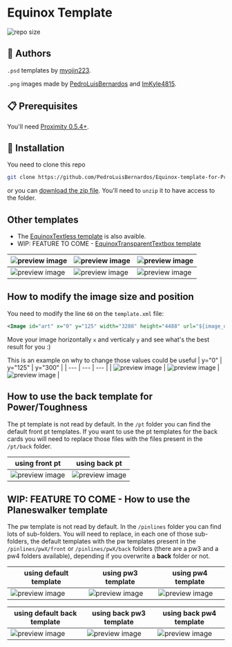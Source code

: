 # Equinox Template

![repo size](https://img.shields.io/github/repo-size/PedroLuisBernardos/Equinox-template-for-Proximity)

## 👥 Authors

`.psd` templates by [myojin223](https://github.com/myojin223).

`.png` images made by [PedroLuisBernardos](https://github.com/PedroLuisBernardos) and [ImKyle4815](https://github.com/ImKyle4815).

## :clipboard: Prerequisites

You'll need [Proximity 0.5.4+](https://github.com/PedroLuisBernardos/Ready-to-Use-Proximity).

## :wrench: Installation

You need to clone this repo

```bash
git clone https://github.com/PedroLuisBernardos/Equinox-template-for-Proximity.git
```

or you can [download the zip file](https://github.com/PedroLuisBernardos/Equinox-template-for-Proximity/archive/refs/heads/master.zip). You'll need to `unzip` it to have access to the folder.

## Other templates

* The [EquinoxTextless template](https://github.com/PedroLuisBernardos/EquinoxTextless-template-for-Proximity) is also avaible.
* WIP: FEATURE TO COME - [EquinoxTransparentTextbox template]()

| ![preview image](/Preview%20Images/Esper%20Sentinel%20(MH2%20Equinox).png) | ![preview image](/Preview%20Images/Nicol%20Bolas,%20the%20Ravager%20(M19%20Equinox).png) | ![preview image](/Preview%20Images/Waterlogged%20Grove%20(MH1%20Equinox).png) |
| --- | --- | --- |
| ![preview image](/Preview%20Images/Crop%20Rotation%20(2XM%20EquinoxTextless).png) | ![preview image](/Preview%20Images/Purphoros,%20God%20of%20the%20Forge%20(SLD%20EquinoxTextless).png) | ![preview image](/Preview%20Images/Wrenn%20and%20Six%20(MH1%20EquinoxTextless).png) |

## How to modify the image size and position

You need to modify the line `60` on the `template.xml` file:
```xml
<Image id="art" x="0" y="125" width="3288" height="4488" url="${image_uris.art_crop}">
```

Move your image horizontally `x` and verticaly `y` and see what's the best result for you :)

This is an example on why to change those values could be useful
| y="0" | y="125" | y="300" |
| --- | --- | --- |
| ![preview image](/Preview%20Images/y0.png) | ![preview image](/Preview%20Images/Crop%20Rotation%20(2XM%20EquinoxTextless).png) | ![preview image](/Preview%20Images/y300.png) |

## How to use the back template for Power/Toughness

The pt template is not read by default. In the `/pt` folder you can find the default front pt templates. If you want to use the pt templates for the back cards you will need to replace those files with the files present in the `/pt/back` folder.

| using front pt | using back pt |
| --- | --- |
| ![preview image](/Preview%20Images/front%20pt.png) | ![preview image](/Preview%20Images/back%20pt.png) |

## WIP: FEATURE TO COME - How to use the Planeswalker template

The pw template is not read by default. In the `/pinlines` folder you can find lots of sub-folders. You will need to replace, in each one of those sub-folders, the default templates with the pw templates present in the `/pinlines/pwX/front` or `/pinlines/pwX/back` folders (there are a pw3 and a pw4 folders available), depending if you overwrite a **back** folder or not.

| using default template | using pw3 template | using pw4 template |
| --- | --- | --- |
| ![preview image](/Preview%20Images/default%20template.png) | ![preview image](/Preview%20Images/pw3%20template.png) | ![preview image](/Preview%20Images/pw4%20template.png) |

| using default back template | using back pw3 template | using back pw4 template |
| --- | --- | --- |
| ![preview image](/Preview%20Images/default%20back%20template.png) | ![preview image](/Preview%20Images/back%20pw3%20template.png) | ![preview image](/Preview%20Images/back%20pw4%20template.png) |
